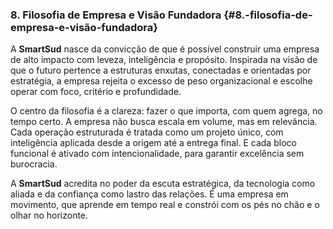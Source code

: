 ### **8\. Filosofia de Empresa e Visão Fundadora** {#8.-filosofia-de-empresa-e-visão-fundadora}

A **SmartSud** nasce da convicção de que é possível construir uma empresa de alto impacto com leveza, inteligência e propósito. Inspirada na visão de que o futuro pertence a estruturas enxutas, conectadas e orientadas por estratégia, a empresa rejeita o excesso de peso organizacional e escolhe operar com foco, critério e profundidade.

O centro da filosofia é a clareza: fazer o que importa, com quem agrega, no tempo certo. A empresa não busca escala em volume, mas em relevância. Cada operação estruturada é tratada como um projeto único, com inteligência aplicada desde a origem até a entrega final. E cada bloco funcional é ativado com intencionalidade, para garantir excelência sem burocracia.

A **SmartSud** acredita no poder da escuta estratégica, da tecnologia como aliada e da confiança como lastro das relações. É uma empresa em movimento, que aprende em tempo real e constrói com os pés no chão e o olhar no horizonte.

